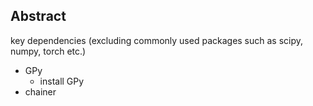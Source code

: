 ## Abstract


key dependencies (excluding commonly used packages such as scipy, numpy, torch etc.)
* GPy
    * install GPy
* chainer

